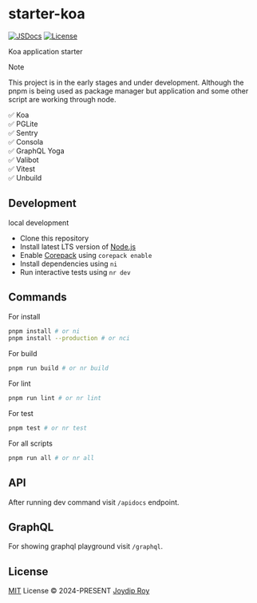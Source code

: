 # starter-koa

[![JSDocs][jsdocs-src]][jsdocs-href]
[![License][license-src]][license-href]

Koa application starter

> [!NOTE]
> This project is in the early stages and under development. Although the pnpm is being used as package manager but application and some other script are working through node.

✅ Koa <br>
✅ PGLite <br>
✅ Sentry <br>
✅ Consola <br>
✅ GraphQL Yoga <br>
✅ Valibot <br>
✅ Vitest <br>
✅ Unbuild <br>

## Development

<summary>local development</summary>

- Clone this repository
- Install latest LTS version of [Node.js](https://nodejs.org/en/)
- Enable [Corepack](https://github.com/nodejs/corepack) using `corepack enable`
- Install dependencies using `ni`
- Run interactive tests using `nr dev`

## Commands

For install

```sh
pnpm install # or ni
pnpm install --production # or nci
```

For build

```sh
pnpm run build # or nr build
```

For lint

```sh
pnpm run lint # or nr lint
```

For test

```sh
pnpm test # or nr test
```

For all scripts

```sh
pnpm run all # or nr all
```

## API

After running dev command visit `/apidocs` endpoint.

## GraphQL

For showing graphql playground visit `/graphql`.

## License

[MIT](./LICENSE) License © 2024-PRESENT [Joydip Roy](https://github.com/rjoydip)

<!-- Badges -->

[license-src]: https://img.shields.io/github/license/rjoydip/starter-koa.svg?style=flat&colorA=080f12&colorB=1fa669
[license-href]: https://github.com/rjoydip/starter-koa/blob/main/LICENSE
[jsdocs-src]: https://img.shields.io/badge/jsdocs-reference-080f12?style=flat&colorA=080f12&colorB=1fa669
[jsdocs-href]: https://www.jsdocs.io/package/starter-koa
